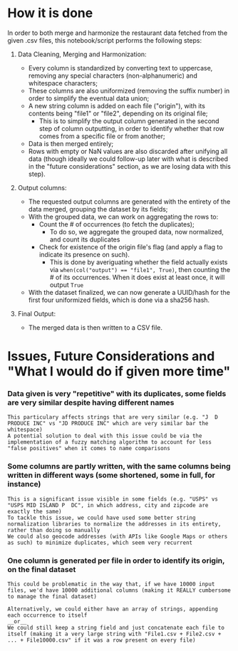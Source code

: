 # How it is done
In order to both merge and harmonize the restaurant data fetched from the given .csv files, this notebook/script performs the following steps:
1. Data Cleaning, Merging and Harmonization:
	- Every column is standardized by converting text to uppercase, removing any special characters (non-alphanumeric) and whitespace characters;
    - These columns are also uniformized (removing the suffix number) in order to simplify the eventual data union;
    - A new string column is added on each file ("origin"), with its contents being "file1" or "file2", depending on its original file;
    	- This is to simplify the output column generated in the second step of column outputting, in order to identify whether that row comes from a specific file or from another;
    - Data is then merged entirely;
	- Rows with empty or NaN values are also discarded after unifying all data (though ideally we could follow-up later with what is described in the "future considerations" section, as we are losing data with this step).


2. Output columns:
	- The requested output columns are generated with the entirety of the data merged, grouping the dataset by its fields;
	- With the grouped data, we can work on aggregating the rows to:
		- Count the # of occurrences (to fetch the duplicates);
            - To do so, we aggregate the grouped data, now normalized, and count its duplicates
		- Check for existence of the origin file's flag (and apply a flag to indicate its presence on such).
            - This is done by averiguating whether the field actually exists via ```when(col("output") == "file1", True)```, then counting the # of its occurrences. When it does exist at least once, it will output `True`
	- With the dataset finalized, we can now generate a UUID/hash for the first four uniformized fields, which is done via a sha256 hash.


3. Final Output:
	- The merged data is then written to a CSV file.

# Issues, Future Considerations and "What I would do if given more time"
### Data given is very "repetitive" with its duplicates, some fields are very similar despite having different names
    This particulary affects strings that are very similar (e.g. "J  D PRODUCE INC" vs "JD PRODUCE INC" which are very similar bar the whitespace)
    A potential solution to deal with this issue could be via the implementation of a fuzzy matching algorithm to account for less "false positives" when it comes to name comparisons
### Some columns are partly written, with the same columns being written in different ways (some shortened, some in full, for instance)
    This is a significant issue visible in some fields (e.g. "USPS" vs "USPS MID ISLAND P  DC", in which address, city and zipcode are exactly the same)
    To tackle this issue, we could have used some better string normalization libraries to normalize the addresses in its entirety, rather than doing so manually
    We could also geocode addresses (with APIs like Google Maps or others as such) to minimize duplicates, which seem very recurrent
### One column is generated per file in order to identify its origin, on the final dataset
    This could be problematic in the way that, if we have 10000 input files, we'd have 10000 additional columns (making it REALLY cumbersome to manage the final dataset)
        
    Alternatively, we could either have an array of strings, appending each occurrence to itself
    __or__
    We could still keep a string field and just concatenate each file to itself (making it a very large string with "File1.csv + File2.csv + ... + File10000.csv" if it was a row present on every file)
